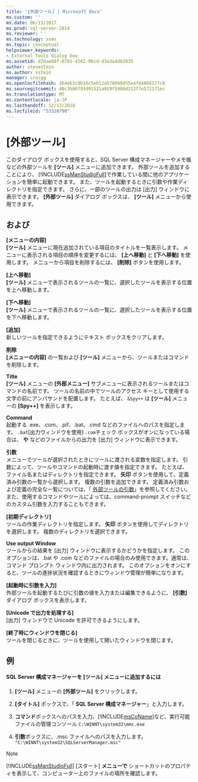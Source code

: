```yaml
---
title: '[外部ツール] | Microsoft Docs'
ms.custom: ''
ms.date: 06/13/2017
ms.prod: sql-server-2014
ms.reviewer: ''
ms.technology: ssms
ms.topic: conceptual
helpviewer_keywords:
- External Tools dialog box
ms.assetid: d7dae88f-0781-4162-96cd-d3a3a4d82035
author: stevestein
ms.author: sstein
manager: craigg
ms.openlocfilehash: 264eb3c9b16c5eb12a578090d55e4f64884177c8
ms.sourcegitcommit: 40c3b86793d91531a919f598dd312f7e572171ec
ms.translationtype: MT
ms.contentlocale: ja-JP
ms.lasthandoff: 12/13/2018
ms.locfileid: "53328790"
---
```

# <a name="external-tools"></a>[外部ツール]
  このダイアログ ボックスを使用すると、SQL Server 構成マネージャーやメモ帳などの外部ツールを **[ツール]** メニューに追加できます。 外部ツールを追加することにより、 [!INCLUDE[ssManStudioFull](../../includes/ssmanstudiofull-md.md)]で作業している間に他のアプリケーションを簡単に起動できます。 また、ツールを起動するときに引数や作業ディレクトリを指定できます。 さらに、一部のツールの出力は [出力] ウィンドウに表示できます。 **[外部ツール]** ダイアログ ボックスは、 **[ツール]** メニューから使用できます。  
  
## <a name="options"></a>および  
 **[メニューの内容]**  
 **[ツール]** メニューに現在追加されている項目のタイトルを一覧表示します。 メニューに表示される項目の順序を変更するには、 **[上へ移動]** と **[下へ移動]** を使用します。 メニューから項目を削除するには、 **[削除]** ボタンを使用します。  
  
 **[上へ移動]**  
 **[ツール]** メニューで表示されるツールの一覧に、選択したツールを表示する位置を上へ移動します。  
  
 **[下へ移動]**  
 **[ツール]** メニューで表示されるツールの一覧に、選択したツールを表示する位置を下へ移動します。  
  
 **[追加]**  
 新しいツールを指定できるようにテキスト ボックスをクリアします。  
  
 **削除**  
 **[メニューの内容]** の一覧および **[ツール]** メニューから、ツールまたはコマンドを削除します。  
  
 **Title**  
 **[ツール]** メニューの **[外部メニュー]** サブメニューに表示されるツールまたはコマンドの名前です。 ツールの名前の中でツールのアクセス キーとして使用する文字の前にアンパサンドを配置します。 たとえば、 `&Spy++` は **[ツール]** メニューの **[Spy++]** を表示します。  
  
 **Command**  
 起動する .exe、.com、.pif、.bat、.cmd などのファイルへのパスを指定します。 `.bat`[出力ウィンドウを使用] `.com`チェック ボックスがオンになっている場合は、 **や** などのファイルからの出力を [出力] ウィンドウに表示できます。  
  
 **引数**  
 メニューでツールが選択されたときにツールに渡される変数を指定します。 引数によって、ツールやコマンドの起動時に渡す値を指定できます。 たとえば、ファイル名またはディレクトリを指定できます。 **矢印** ボタンを使用して、定義済み引数の一覧から選択します。 複数の引数を追加できます。 定義済み引数および定義の完全な一覧については、「 [外部ツールの引数](external-tools.md)」を参照してください。 また、使用するコマンドやツールによっては、command-prompt スイッチなどのカスタム引数を入力することもできます。  
  
 **[初期ディレクトリ]**  
 ツールの作業ディレクトリを指定します。 **矢印** ボタンを使用してディレクトリを選択します。 複数のディレクトリを選択できます。  
  
 **Use output Window**  
 ツールからの結果を [出力] ウィンドウに表示するかどうかを指定します。 このオプションは、.bat や .com などのファイルの場合のみ使用できます。通常は、コマンド プロンプト ウィンドウ内に出力されます。 このオプションをオンにすると、ツールの進捗状況を確認するときにウィンドウ管理が簡単になります。  
  
 **[起動時に引数を入力]**  
 外部ツールを起動するたびに引数の値を入力または編集できるように、 **[引数]** ダイアログ ボックスを表示します。  
  
 **[Unicode で出力を処理する]**  
 [出力] ウィンドウで Unicode を許可できるようにします。  
  
 **[終了時にウィンドウを閉じる]**  
 ツールを閉じるときに、ツールを使用して開いたウィンドウを閉じます。  
  
## <a name="example"></a>例  
  
#### <a name="to-add-sql-server-configuration-manager-to-the-tools-menu"></a>SQL Server 構成マネージャーを [ツール] メニューに追加するには  
  
1.  **[ツール]** メニューの **[外部ツール]** をクリックします。  
  
2.  **[タイトル]** ボックスで、「 **SQL Server 構成マネージャー**」と入力します。  
  
3.  **コマンド**ボックスへのパスを入力、[!INCLUDE[msCoName](../../includes/msconame-md.md)]など、実行可能ファイルの管理コンソール `C:\WINNT\system32\mmc.exe`  
  
4.  **引数**ボックスに、.msc ファイルへのパスを入力します。 `"C:\WINNT\system32\SQLServerManager.msc"`  
  
> [!NOTE]  
>  [!INCLUDE[ssManStudioFull](../../includes/ssmanstudiofull-md.md)] [スタート] **メニューで** ショートカットのプロパティを表示して、コンピューター上のファイルの場所を確認します。  
